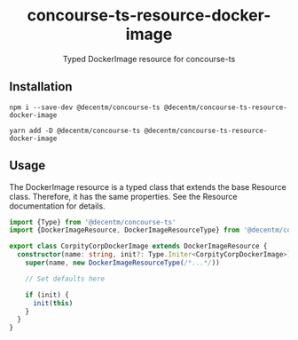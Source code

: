 <h1 align="center">
  concourse-ts-resource-docker-image
</h1>

<div align="center">

  Typed DockerImage resource for concourse-ts
</div>

## Installation

`npm i --save-dev @decentm/concourse-ts @decentm/concourse-ts-resource-docker-image`

`yarn add -D @decentm/concourse-ts @decentm/concourse-ts-resource-docker-image`

## Usage

The DockerImage resource is a typed class that extends the base Resource class.
Therefore, it has the same properties. See the Resource documentation for details.

```typescript
import {Type} from '@decentm/concourse-ts'
import {DockerImageResource, DockerImageResourceType} from '@decentm/concourse-ts-resource-docker-image'

export class CorpityCorpDockerImage extends DockerImageResource {
  constructor(name: string, init?: Type.Initer<CorpityCorpDockerImage>) {
    super(name, new DockerImageResourceType(/*...*/))

    // Set defaults here

    if (init) {
      init(this)
    }
  }
}
```
